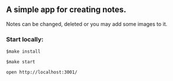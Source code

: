 ## A simple app for creating notes.
Notes can be changed, deleted or you may add some images to it.

### Start locally:
`$make install`

`$make start`

`open http://localhost:3001/`
